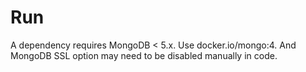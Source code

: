 # Run

A dependency requires MongoDB < 5.x. Use docker.io/mongo:4. And MongoDB SSL option may need to be disabled manually in code.
